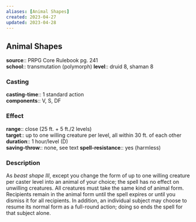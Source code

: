 ```yaml
---
aliases: [Animal Shapes]
created: 2023-04-27
updated: 2023-04-28
---
```


## Animal Shapes

**source**:: PRPG Core Rulebook pg. 241  
**school**:: transmutation (polymorph)
**level**:: druid 8, shaman 8

### Casting

**casting-time**:: 1 standard action  
**components**:: V, S, DF

### Effect

**range**:: close (25 ft. + 5 ft./2 levels)  
**target**:: up to one willing creature per level, all within 30 ft. of each other  
**duration**:: 1 hour/level (D)  
**saving-throw**:: none, see text
**spell-resistance**:: yes (harmless)

### Description

As *beast shape III*, except you change the form of up to one willing creature per caster level into an animal of your choice; the spell has no effect on unwilling creatures. All creatures must take the same kind of animal form. Recipients remain in the animal form until the spell expires or until you dismiss it for all recipients. In addition, an individual subject may choose to resume its normal form as a full-round action; doing so ends the spell for that subject alone.
